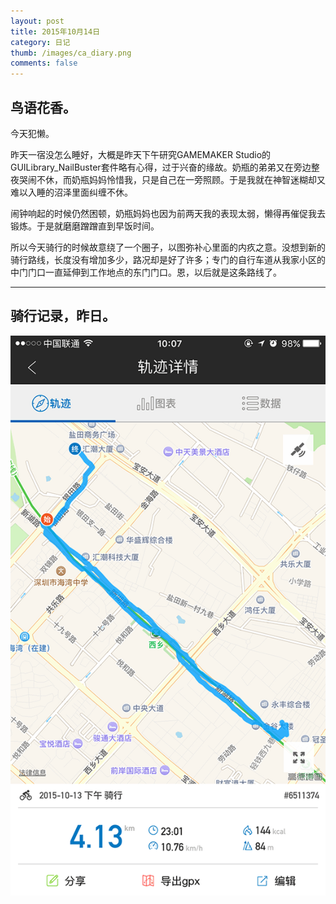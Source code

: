 ```yaml
---
layout: post
title: 2015年10月14日
category: 日记
thumb: /images/ca_diary.png
comments: false
---
```


## 鸟语花香。

今天犯懒。

昨天一宿没怎么睡好，大概是昨天下午研究GAMEMAKER Studio的GUILibrary_NailBuster套件略有心得，过于兴奋的缘故。奶瓶的弟弟又在旁边整夜哭闹不休，而奶瓶妈妈怜惜我，只是自己在一旁照顾。于是我就在神智迷糊却又难以入睡的沼泽里面纠缠不休。

闹钟响起的时候仍然困顿，奶瓶妈妈也因为前两天我的表现太弱，懒得再催促我去锻炼。于是就磨磨蹭蹭直到早饭时间。

所以今天骑行的时候故意绕了一个圈子，以图弥补心里面的内疚之意。没想到新的骑行路线，长度没有增加多少，路况却是好了许多；专门的自行车道从我家小区的中门门口一直延伸到工作地点的东门门口。恩，以后就是这条路线了。


***

## 骑行记录，昨日。


![2015年10月12日晚](/images/diary_img/151013.PNG)

